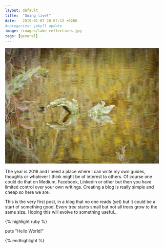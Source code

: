 ```yaml
---
layout: default
title:  "Going live!"
date:   2019-01-07 20:07:12 +0200
#categories: jekyll update
image: /images/lake_reflections.jpg
tags: [general]
---
```


[![LakeReflections](/images/lake_reflections.jpg)](https://500px.com/photo/248954203/lake-reflections-by-nicoletta-bendevi)

The year is 2019 and I need a place where I can write my own guides, thoughts or whatever I think might be of interest to others. Of course one could do that on Medium, Facebook, Linkedin or other but then you have limited control over your own writings. Creating a blog is really simple and cheap so here we are.

This is the very first post, in a blog that no one reads (yet) but it could be a start of something good. Every tree starts small but not all trees grow to the same size. Hoping this will evolve to something useful...

{% highlight ruby %}

puts "Hello World!"

{% endhighlight %}
